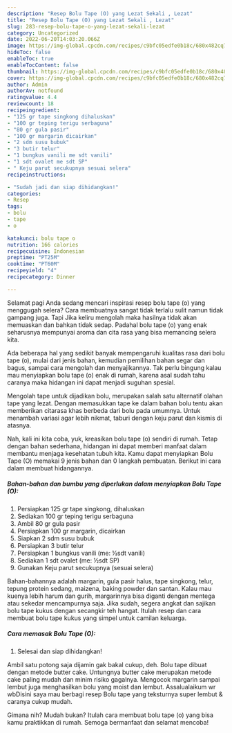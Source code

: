```yaml
---
description: "Resep Bolu Tape (O) yang Lezat Sekali , Lezat"
title: "Resep Bolu Tape (O) yang Lezat Sekali , Lezat"
slug: 283-resep-bolu-tape-o-yang-lezat-sekali-lezat
category: Uncategorized
date: 2022-06-20T14:03:20.066Z
image: https://img-global.cpcdn.com/recipes/c9bfc05edfe0b18c/680x482cq70/bolu-tape-o-foto-resep-utama.jpg
hideToc: false
enableToc: true
enableTocContent: false
thumbnail: https://img-global.cpcdn.com/recipes/c9bfc05edfe0b18c/680x482cq70/bolu-tape-o-foto-resep-utama.jpg
cover: https://img-global.cpcdn.com/recipes/c9bfc05edfe0b18c/680x482cq70/bolu-tape-o-foto-resep-utama.jpg
author: Admin
authorAv: notfound
ratingvalue: 4.4
reviewcount: 18
recipeingredient:
- "125 gr tape singkong dihaluskan"
- "100 gr teping terigu serbaguna"
- "80 gr gula pasir"
- "100 gr margarin dicairkan"
- "2 sdm susu bubuk"
- "3 butir telur"
- "1 bungkus vanili me sdt vanili"
- "1 sdt ovalet me sdt SP"
- " Keju parut secukupnya sesuai selera"
recipeinstructions:

- "Sudah jadi dan siap dihidangkan!"
categories:
- Resep
tags:
- bolu
- tape
- o

katakunci: bolu tape o 
nutrition: 166 calories
recipecuisine: Indonesian
preptime: "PT25M"
cooktime: "PT60M"
recipeyield: "4"
recipecategory: Dinner

---
```



Selamat pagi Anda sedang mencari inspirasi resep bolu tape (o) yang menggugah selera? Cara membuatnya sangat tidak terlalu sulit namun tidak gampang juga. Tapi Jika keliru mengolah maka hasilnya tidak akan memuaskan dan bahkan tidak sedap. Padahal bolu tape (o) yang enak seharusnya mempunyai aroma dan cita rasa yang bisa memancing selera kita.


Ada beberapa hal yang sedikit banyak mempengaruhi kualitas rasa dari bolu tape (o), mulai dari jenis bahan, kemudian pemilihan bahan segar dan bagus, sampai cara mengolah dan menyajikannya. Tak perlu bingung kalau mau menyiapkan bolu tape (o) enak di rumah, karena asal sudah tahu caranya maka hidangan ini dapat menjadi suguhan spesial.

Mengolah tape untuk dijadikan bolu, merupakan salah satu alternatif olahan tape yang lezat. Dengan memasukkan tape ke dalam bahan bolu tentu akan memberikan citarasa khas berbeda dari bolu pada umumnya. Untuk menambah variasi agar lebih nikmat, taburi dengan keju parut dan kismis di atasnya.


Nah, kali ini kita coba, yuk, kreasikan bolu tape (o) sendiri di rumah. Tetap dengan bahan sederhana, hidangan ini dapat memberi manfaat dalam membantu menjaga kesehatan tubuh kita. Kamu dapat menyiapkan Bolu Tape (O) memakai 9 jenis bahan dan 0 langkah pembuatan. Berikut ini cara dalam membuat hidangannya.

<!--inarticleads1-->

##### Bahan-bahan dan bumbu yang diperlukan dalam menyiapkan Bolu Tape (O):

1. Persiapkan 125 gr tape singkong, dihaluskan
1. Sediakan 100 gr teping terigu serbaguna
1. Ambil 80 gr gula pasir
1. Persiapkan 100 gr margarin, dicairkan
1. Siapkan 2 sdm susu bubuk
1. Persiapkan 3 butir telur
1. Persiapkan 1 bungkus vanili (me: ½sdt vanili)
1. Sediakan 1 sdt ovalet (me: ½sdt SP)
1. Gunakan  Keju parut secukupnya (sesuai selera)


Bahan-bahannya adalah margarin, gula pasir halus, tape singkong, telur, tepung protein sedang, maizena, baking powder dan santan. Kalau mau kuenya lebih harum dan gurih, margarinnya bisa diganti dengan mentega atau sekedar mencampurnya saja. Jika sudah, segera angkat dan sajikan bolu tape kukus dengan secangkir teh hangat. Itulah resep dan cara membuat bolu tape kukus yang simpel untuk camilan keluarga. 

<!--inarticleads2-->

##### Cara memasak Bolu Tape (O):


1. Selesai dan siap dihidangkan!

Ambil satu potong saja dijamin gak bakal cukup, deh. Bolu tape dibuat dengan metode butter cake. Untungnya butter cake merupakan metode cake paling mudah dan minim risiko gagalnya. Mengocok margarin sampai lembut juga menghasilkan bolu yang moist dan lembut. Assalualaikum wr wbDisini saya mau berbagi resep Bolu tape yang teksturnya super lembut &amp; caranya cukup mudah. 

Gimana nih? Mudah bukan? Itulah cara membuat bolu tape (o) yang bisa kamu praktikkan di rumah. Semoga bermanfaat dan selamat mencoba!
